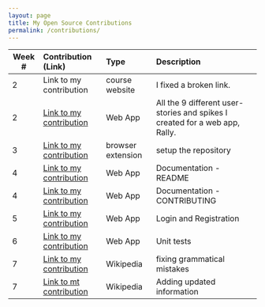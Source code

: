 ```yaml
---
layout: page
title: My Open Source Contributions
permalink: /contributions/
---
```


<!-- 
Type of the contribution should be "Wikipedia edit", "OpenStreet Map feature", "Documentation", "Course website", "Blog", 
"Browse Add-on", etc. 

The descriptioin should include a brief summary of what you did. 

Replace the first row with your contribution. 

--> 





| Week #       | Contribution (Link)  | Type  | Description | 
|---|:---|:---|:---| 
|  2   | Link to my contribution    | course website    |   I fixed a broken link.    |
|  2   | [Link to my contribution](https://github.com/nyu-software-engineering/rally/issues/created_by/hassan3095) | Web App | All the 9 different user-stories and spikes I created for a web app, Rally. 
|  3   | [Link to my contribution](https://github.com/nyu-ossd-s19/tickStop)   | browser extension  | setup the repository |
|  4   | [Link to my contribution](https://github.com/hassan3095/rally/commit/4e6feef286cd1e6c65f463e2760575c080da740d) | Web App | Documentation - README |
|  4   | [Link to my contribution](https://github.com/hassan3095/rally/commit/e87601a1253ca7da5131922f0dd873cc2f36da6c) | Web App | Documentation - CONTRIBUTING |
|  5   | [Link to my contribution](https://github.com/hassan3095/rally/commit/100071d00d07964b0f0c852ac20adf151eabb018) | Web App | Login and Registration |
|  6   | [Link to my contribution](https://github.com/hassan3095/rally/commit/f66ec097713ed2db1d5e63fb5d7f8772b70fb405) | Web App | Unit tests |
|  7   | [Link to my contribution](https://en.wikipedia.org/wiki/Vinoo_Mankad) | Wikipedia          | fixing grammatical mistakes |
|  7   | [Link to mt contribution](https://en.wikipedia.org/wiki/Sufi_rock) | Wikipedia | Adding updated information
